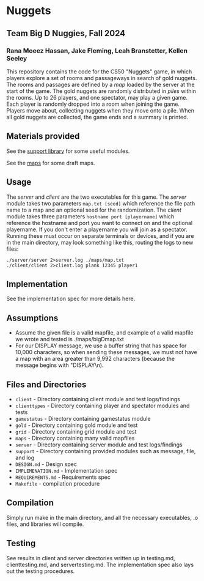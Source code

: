 # Nuggets
## Team Big D Nuggies, Fall 2024
### Rana Moeez Hassan, Jake Fleming, Leah Branstetter, Kellen Seeley

This repository contains the code for the CS50 "Nuggets" game, in which players explore a set of rooms and passageways in search of gold nuggets.
The rooms and passages are defined by a *map* loaded by the server at the start of the game.
The gold nuggets are randomly distributed in *piles* within the rooms.
Up to 26 players, and one spectator, may play a given game.
Each player is randomly dropped into a room when joining the game.
Players move about, collecting nuggets when they move onto a pile.
When all gold nuggets are collected, the game ends and a summary is printed.

## Materials provided

See the [support library](support/README.md) for some useful modules.

See the [maps](maps/README.md) for some draft maps.

## Usage

The *server* and *client* are the two executables for this game. The *server* module takes two parameters `map.txt [seed]` which reference the file path name to a map and an optional seed for the randomization. The *client* module takes three parameters `hostname port [playername]` which reference the hostname and port you want to connect on and the optional playername. If you don't enter a playername you will join as a spectator. Running these must occur on separate terminals or devices, and if you are in the main directory, may look something like this, routing the logs to new files:

```
./server/server 2>server.log ./maps/map.txt
./client/client 2>client.log plank 12345 player1
```

## Implementation

See the implementation spec for more details here.

## Assumptions

- Assume the given file is a valid mapfile, and example of a valid mapfile we wrote and tested is ./maps/bigDmap.txt
- For our DISPLAY message, we use a buffer string that has space for 10,000 characters, so when sending these messages, we must not have a map with an area greater than 9,992 characters (because the message begins with "DISPLAY\n). 

## Files and Directories

- `client` - Directory containing client module and test logs/findings
- `clienttypes` - Directory containing player and spectator modules and tests
- `gamestatus` - Directory containing gamestatus module
- `gold` - Directory containing gold module and test
- `grid` - Directory containing grid module and test
- `maps` - Directory containing many valid mapfiles
- `server` - Directory containing server module and test logs/findings
- `support` - Directory containing provided modules such as message, file, and log
- `DESIGN.md` - Design spec
- `IMPLEMENATION.md` - Implementation spec
- `REQUIREMENTS.md` - Requirements spec
- `Makefile` - compilation procedure

## Compilation

Simply run make in the main directory, and all the necessary executables, .o files, and libraries will compile.

## Testing

See results in client and server directories written up in testing.md, clienttesting.md, and servertesting.md. The implementation spec also lays out the testing procedures.
